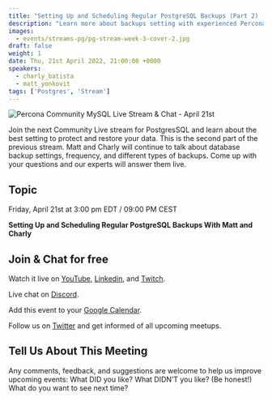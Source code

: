 ```yaml
---
title: "Setting Up and Scheduling Regular PostgreSQL Backups (Part 2) - Percona Community PostgreSQL Live Stream & Chat - April, 21st"
description: "Learn more about backups setting with experienced Percona experts to ensure that your data is secure and safe on April 21st at 3:00 pm EDT  / 08:00 PM CEST"
images:
  - events/streams-pg/pg-stream-week-3-cover-2.jpg
draft: false
weight: 1
date: Thu, 21st April 2022, 21:00:00 +0000
speakers:
  - charly_batista
  - matt_yonkovit
tags: ['Postgres', 'Stream']
---
```


![Percona Community MySQL Live Stream & Chat - April 21st](events/streams-pg/pg-stream-week-3-cover-2.jpg)

Join the next Community Live stream for PostgresSQL and learn about the best setting to protect and restore your data. This is the second part of the previous stream. Matt and Charly will continue to talk about database backup settings, frequency, and different types of backups. Come up with your questions and our experts will answer them live.

## Topic
Friday, April 21st  at 3:00 pm EDT  / 09:00 PM CEST

**Setting Up and Scheduling Regular PostgreSQL Backups With Matt and Charly**

## Join & Chat for free
Watch it live on [YouTube](https://www.youtube.com/watch?v=3OeX-gsdwFc), [Linkedin](https://www.linkedin.com/video/event/urn:li:ugcPost:6915679761314832384/), and [Twitch](https://www.twitch.tv/perconacommunity).

Live chat on [Discord](http://per.co.na/discord).

Add this event to your [Google Calendar](https://calendar.google.com/event?action=TEMPLATE&tmeid=MXNiMjllM3Vpb2o5MGJjNWQwbWJwYmJvNGFfMjAyMjA0MDhUMTgwMDAwWiBmcmVkZWwubWFtaW5kcmFAcGVyY29uYS5jb20&tmsrc=fredel.mamindra%40percona.com).

Follow us on [Twitter](https://twitter.com/PerconaBytes) and get informed of all upcoming meetups.


## Tell Us About This Meeting
Any comments, feedback, and suggestions are welcome to help us improve upcoming events:
What DID you like?
What DIDN’T you like? (Be honest!)
What do you want to see next time?